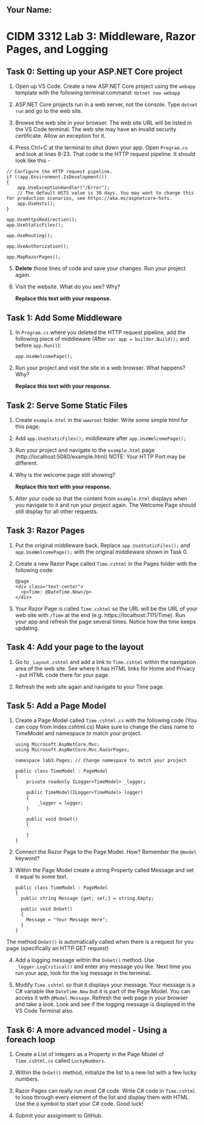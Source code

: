 ## Your Name:


# CIDM 3312 Lab 3: Middleware, Razor Pages, and Logging

## Task 0: Setting up your ASP.NET Core project
1. Open up VS Code. Create a new ASP.NET Core project using the `webapp` template with the following terminal command: `dotnet new webapp`
  
2. ASP.NET Core projects run in a web server, not the console. Type `dotnet run` and go to the web site.
  
3. Browse the web site in your browser. The web site URL will be listed in the VS Code terminal. The web site may have an invalid security certificate. Allow an exception for it.
   
4. Press Ctrl+C at the terminal to shut down your app. Open `Program.cs` and look at lines 8-23. That code is the HTTP request pipeline. It should look like this -
  ```
  // Configure the HTTP request pipeline.
  if (!app.Environment.IsDevelopment())
  {
      app.UseExceptionHandler("/Error");
      // The default HSTS value is 30 days. You may want to change this for production scenarios, see https://aka.ms/aspnetcore-hsts.
      app.UseHsts();
  }
  
  app.UseHttpsRedirection();
  app.UseStaticFiles();
  
  app.UseRouting();
  
  app.UseAuthorization();
  
  app.MapRazorPages();
  ```

5. **Delete** those lines of code and save your changes. Run your project again.
   
6. Visit the website. What do you see? Why?
   
   **Replace this text with your response.**
   
## Task 1: Add Some Middleware
1. In `Program.cs` where you deleted the HTTP request pipeline, add the following piece of middleware (After `var app = builder.Build();` and before `app.Run()`): 
    ```
    app.UseWelcomePage();
    ```

2. Run your project and visit the site in a web browser. What happens? Why?

    **Replace this text with your response.**
   
## Task 2: Serve Some Static Files
1. Create `example.html` in the `wwwroot` folder. Write some simple html for this page.

2. Add `app.UseStaticFiles();` middleware after `app.UseWelcomePage();`

3. Run your project and navigate to the `example.html` page (http://localhost:5080/example.html) NOTE: Your HTTP Port may be different.

4. Why is the welcome page still showing?

    **Replace this text with your response.**

5. Alter your code so that the content from `example.html` displays when you navigate to it and run your project again. The Welcome Page should still display for all other requests.

## Task 3: Razor Pages
1. Put the original middleware back. Replace `app.UseStaticFiles();` and `app.UseWelcomePage();` with the original middleware shown in Task 0.
   
2. Create a new Razor Page called `Time.cshtml` in the Pages folder with the following code:
      ```
      @page
      <div class="text-center">
        <p>Time: @DateTime.Now</p>
      </div>
      ```
    
3. Your Razor Page is called `Time.cshtml` so the URL will be the URL of your web site with `/Time` at the end (e.g. https://localhost:7111/Time). Run your app and refresh the page several times. Notice how the time keeps updating. 

## Task 4: Add your page to the layout
1. Go to `_Layout.cshtml` and add a link to `Time.cshtml` within the navigation area of the web site. See where it has HTML links for Home and Privacy - put HTML code there for your page.

2. Refresh the web site again and navigate to your Time page.

## Task 5: Add a Page Model
1. Create a Page Model called `Time.cshtml.cs` with the following code (You can copy from Index.cshtml.cs) Make sure to change the class name to TimeModel and namespace to match your project.
    ```
    using Microsoft.AspNetCore.Mvc;
    using Microsoft.AspNetCore.Mvc.RazorPages;

    namespace lab3.Pages; // Change namespace to match your project

    public class TimeModel : PageModel
    {
        private readonly ILogger<TimeModel> _logger;

        public TimeModel(ILogger<TimeModel> logger)
        {
            _logger = logger;
        }

        public void OnGet()
        {

        }
    }
    ```

2. Connect the Razor Page to the Page Model. How? Remember the `@model` keyword?

3. Within the Page Model create a string Property called Message and set it equal to some text.
    ```
    public class TimeModel : PageModel
    {
      public string Message {get; set;} = string.Empty;
      
      public void OnGet()
      {
        Message = "Your Message Here";
      }
    }
    ```
 The method `OnGet()` is automatically called when there is a request for you page (specifically an HTTP GET request)

 4. Add a logging message within the `OnGet()` method. Use `_logger.LogCritical()` and enter any message you like. Next time you run your app, look for the log message in the terminal.
 
 5. Modify `Time.cshtml` so that it displays your message. Your message is a C# variable like `DateTime.Now` but it is part of the Page Model. You can access it with `@Model.Message`. Refresh the web page in your browser and take a look. Look and see if the logging message is displayed in the VS Code Terminal also.
 
 ## Task 6: A more advanced model - Using a foreach loop
 1. Create a List of integers as a Property in the Page Model of `Time.cshtml.cs` called `LuckyNumbers`.
 
 2. Within the `OnGet()` method, initialize the list to a new list with a few lucky numbers.
 
 3. Razor Pages can really run most C# code. Write C# code in `Time.cshtml` to loop through every element of the list and display them with HTML. Use the `@` symbol to start your C# code. Good luck!
 
 4. Submit your assignment to GitHub.
  
  
